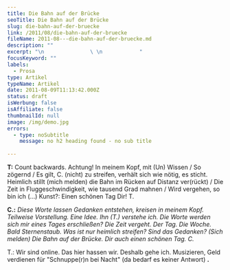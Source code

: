 ```yaml
---
title: Die Bahn auf der Brücke
seoTitle: Die Bahn auf der Brücke
slug: die-bahn-auf-der-bruecke
link: /2011/08/die-bahn-auf-der-bruecke
fileName: 2011-08---die-bahn-auf-der-bruecke.md
description: ""
excerpt: "\n               \ \n            "
focusKeyword: ""
labels:
  - Prosa
type: Artikel
typeName: Artikel
date: 2011-08-09T11:13:42.000Z
status: draft
isWerbung: false
isAffiliate: false
thumbnailId: null
image: /img/demo.jpg
errors:
  - type: noSubtitle
    message: no h2 heading found - no sub title
  
---
```


**T:** Count backwards. Achtung! In meinem Kopf, mit (Un) Wissen / So zögernd /
Es gilt, C. (nicht) zu streifen, verhält sich wie nötig, es sticht. Heimlich
stillt (mich melden) die Bahn im Rücken auf Distanz ver(rückt) / Die Zeit in
Fluggeschwindigkeit, wie tausend Grad mahnen / Wird vergehen, so bin ich (...)
Kunst?: Einen schönen Tag Dir! T.

**C.:** _Diese Worte lassen Gedanken entstehen, kreisen in meinem Kopf.
Teilweise Vorstellung. Eine Idee. Ihn (T.) verstehe ich. Die Worte werden sich
mir eines Tages erschließen? Die Zeit vergeht. Der Tag. Die Woche. Bald
Sternenstaub. Was ist nur heimlich streifen? Sind das Gedanken? (Sich melden)
Die Bahn auf der Brücke. Dir auch einen schönen Tag. C._

T.: Wir sind online. Das hier hassen wir. Deshalb gehe ich. Musizieren, Geld
verdienen für "Schnuppe(r)n bei Nacht" (da bedarf es keiner Antwort) **.**

  